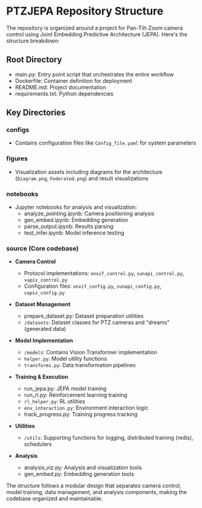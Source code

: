 # PTZJEPA Repository Structure

The repository is organized around a project for Pan-Tilt-Zoom camera control using Joint Embedding Predictive Architecture (JEPA). Here's the structure breakdown:

## Root Directory
- main.py: Entry point script that orchestrates the entire workflow
- Dockerfile: Container definition for deployment
- README.md: Project documentation
- requirements.txt: Python dependencies

## Key Directories

### configs
- Contains configuration files like `Config_file.yaml` for system parameters

### figures
- Visualization assets including diagrams for the architecture (`Diagram.png`, `Federated.png`) and result visualizations

### notebooks
- Jupyter notebooks for analysis and visualization:
  - analyze_pointing.ipynb: Camera positioning analysis
  - gen_embed.ipynb: Embedding generation
  - parse_output.ipynb: Results parsing
  - test_infer.ipynb: Model inference testing

### source (Core codebase)
- **Camera Control**
  - Protocol implementations: `onvif_control.py`, `sunapi_control.py`, `vapix_control.py`
  - Configuration files: `onvif_config.py`, `sunapi_config.py`, `vapix_config.py`

- **Dataset Management**
  - prepare_dataset.py: Dataset preparation utilities
  - `/datasets`: Dataset classes for PTZ cameras and "dreams" (generated data)

- **Model Implementation**
  - `/models`: Contains Vision Transformer implementation
  - `helper.py`: Model utility functions
  - `transforms.py`: Data transformation pipelines

- **Training & Execution**
  - run_jepa.py: JEPA model training
  - run_rl.py: Reinforcement learning training
  - `rl_helper.py`: RL utilities
  - `env_interaction.py`: Environment interaction logic
  - track_progress.py: Training progress tracking

- **Utilities**
  - `/utils`: Supporting functions for logging, distributed training (redis), schedulers

- **Analysis**
  - analysis_viz.py: Analysis and visualization tools
  - gen_embed.py: Embedding generation tools

The structure follows a modular design that separates camera control, model training, data management, and analysis components, making the codebase organized and maintainable.